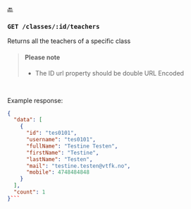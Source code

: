 [🔙 ](https://github.com/vtfk/minelev-api#get-classesidteachers)

### ```GET /classes/:id/teachers```

Returns all the teachers of a specific class

> #### Please note
> * The ID url property should be double URL Encoded

<br />

Example response:

```JSON
{
  "data": [
    {
      "id": "tes0101",
      "username": "tes0101",
      "fullName": "Testine Testen",
      "firstName": "Testine",
      "lastName": "Testen",
      "mail": "testine.testen@vtfk.no",
      "mobile": 4748484848
    }
  ],
  "count": 1
}```
